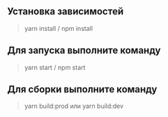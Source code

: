 ## Установка зависимостей
>yarn install / npm install

## Для запуска выполните команду
>yarn start / npm start

## Для сборки выполните команду
>yarn build:prod или yarn build:dev
